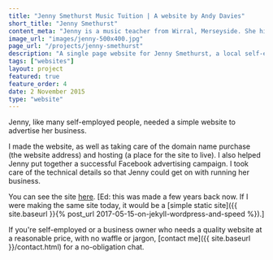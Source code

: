 ```yaml
---
title: "Jenny Smethurst Music Tuition | A website by Andy Davies"
short_title: "Jenny Smethurst"
content_meta: "Jenny is a music teacher from Wirral, Merseyside. She hired me to develop a new website to advertise her business."
image_url: "images/jenny-500x400.jpg"
page_url: "/projects/jenny-smethurst"
description: "A single page website for Jenny Smethurst, a local self-employed music teacher"
tags: ["websites"]
layout: project
featured: true
feature_order: 4
date: 2 November 2015
type: "website"
---
```


Jenny, like many self-employed people, needed a simple website to advertise her business.

I made the website, as well as taking care of the domain name purchase (the website address) and hosting (a place for the site to live). I also helped Jenny put together a successful Facebook advertising campaign. I took care of the technical details so that Jenny could get on with running her business.

You can see the site [here](http://jennysmethurst.com). [Ed: this was made a few years back now. If I were making the same site today, it would be a [simple static site]({{ site.baseurl }}{% post_url 2017-05-15-on-jekyll-wordpress-and-speed %}).] 

If you're self-employed or a business owner who needs a quality website at a reasonable price, with no waffle or jargon, [contact me]({{ site.baseurl }}/contact.html) for a no-obligation chat.

